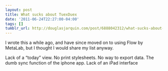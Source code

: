 ```yaml
---
layout: post
title: What sucks about TuexDuex
date: '2011-06-24T22:27:00-04:00'
tags: []
tumblr_url: http://douglasjarquin.com/post/6888042312/what-sucks-about-tuexduex
---
```

I wrote this a while ago, and have since moved on to using Flow by MetaLab, but I thought I would share my list anyway.

Lack of a “today” view.
No print stylesheets.
No way to export data.
The dumb sync function of the iphone app.
Lack of an iPad interface
